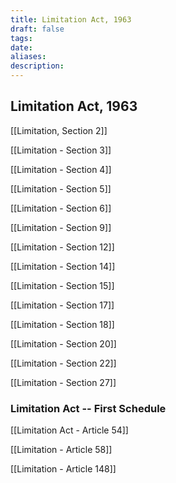 ```yaml
---
title: Limitation Act, 1963
draft: false
tags: 
date: 
aliases: 
description:
---
```

## Limitation Act, 1963

[[Limitation, Section 2]]

[[Limitation - Section 3]]

[[Limitation - Section 4]]

[[Limitation - Section 5]]

[[Limitation - Section 6]]

[[Limitation - Section 9]]

[[Limitation - Section 12]]

[[Limitation - Section 14]]

[[Limitation - Section 15]]

[[Limitation - Section 17]]

[[Limitation - Section 18]]

[[Limitation - Section 20]]

[[Limitation - Section 22]]

[[Limitation - Section 27]]

### Limitation Act -- First Schedule

[[Limitation Act - Article 54]]

[[Limitation - Article 58]]

[[Limitation - Article 148]]
